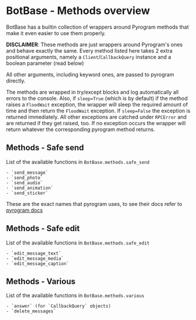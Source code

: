 # BotBase - Methods overview

BotBase has a builtin collection of wrappers around Pyrogram methods that make
it even easier to use them properly.

**DISCLAIMER**: These methods are just wrappers around Pyrogram's ones and behave
exactly the same. Every method listed here takes 2 extra positional arguments,
namely a `Client`/`CallbackQuery` instance and a boolean parameter (read below)

All other arguments, including keyword ones, are passed to pyrogram directly.

The methods are wrapped in try/except blocks and log automatically all errors
to the console. Also, if `sleep=True` (which is by default) if the method raises
a `FloodWait` exception, the wrapper will sleep the required amount of time and
then return the `FloodWait` exception. If `sleep=False` the exception is returned
immediately. All other exceptions are catched under `RPCError` and are returned
if they get raised, too. If no exception occurs the wrapper will return whatever
the corresponding pyrogram method returns.

## Methods - Safe send

List of the available functions in `BotBase.methods.safe_send`

    - `send_message`
    - `send_photo`
    - `send_audio`
    - `send_animation`
    - `send_sticker`

These are the exact names that pyrogram uses, to see their docs refer to
[pyrogram docs](https://docs.pyrogram.org/api/methods/)

## Methods - Safe edit

List of the available functions in `BotBase.methods.safe_edit`

    - `edit_message_text`
    - `edit_message_media`
    - `edit_message_caption`

## Methods - Various

List of the available functions in `BotBase.methods.various`

    - `answer` (for `CallbackQuery` objects)
    - `delete_messages`

